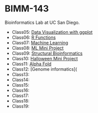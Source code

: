 # BIMM-143
Bioinformatics Lab at UC San Diego.

- Class05: [Data Visualization with ggplot](https://github.com/lryang15/BIMM_143/blob/main/class05/class05.md)
- Class06: [R Functions](https://github.com/lryang15/BIMM_143/blob/main/Class06%3A%20R%20Functions/class%2006%20lab.md)
- Class07: [Machine Learning](https://github.com/lryang15/BIMM_143/blob/main/Class%2007/class07%20lab.md)
- Class08: [ML Mini Project](https://github.com/lryang15/BIMM_143/blob/main/Class%2008./wk%204%20lab%2008.md)
- Class09: [Structural Bioinformatics](https://github.com/lryang15/BIMM_143/blob/main/Class%2009/Class%2009.md)
- Class10: [Halloween Mini Project](https://github.com/lryang15/BIMM_143/blob/main/class%2010/class%2010.md)
- Class11: [Alpha Fold](https://github.com/lryang15/BIMM_143/blob/main/Class%2011/Class%2010%20pt%202.md)
- Class12: [Genome informatics](
- Class13:
- Class14:
- Class15:
- Class16:
- Class17:
- Class18:
- Class19:

